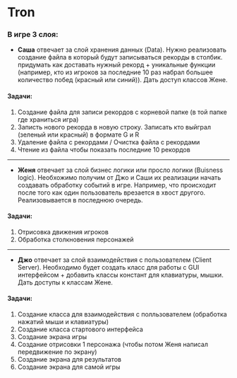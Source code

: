 # Tron
### В игре 3 слоя:

- **Саша** отвечает за слой хранения данных (Data). Нужно реализовать создание файла в который будут записываться рекорды в столбик. придумать как доставать нужный рекорд + уникальные функции (например, кто из игроков за последние 10 раз набрал большее количество побед (красный или синий)). Дать доступ классов Жене.
#### Задачи: 
1) Создание файла для записи рекордов с корневой папке (в той папке где храниться игра)
2) Записть нового рекорда в новую строку. Записать кто выйграл (зеленый или красный) в формате G и R
3) Удаление файла с рекордами / Очистка файла с рекордами
4) Чтение из файла чтобы показать последние 10 рекордов
***

- **Женя** отвечает за слой бизнес логики или просло логики (Buisness logic). Необхожимо получим от Джо и Саши их реализации начать создавать обработку событий в игре. Например, что происходит после того как один пользователь врезается в хвост другого. Реализовывается в последнюю очередь.
#### Задачи: 
1) Отрисовка движения игроков
2) Обработка столкновения персонажей
***

- **Джо** отвечает за слой взаимодействия с пользователем (Client Server). Необходимо будет создать класс для работы с GUI интерфейсом + добавить классы констант для клавиатуры, мышки. Дать доступы к классам Жене.
#### Задачи: 
1) Создание класса для взаимодействия с полльзователем (обработка нажатий мыши и клавиатуры)
2) Создание класса стартового интерфейса
3) Создание экрана игры
4) Создание отрисовки 1 персонажа (чтобы потом Женя написал передвижение по экрану)
5) Создание экрана для результатов
6) Создание экрана для самой игры
